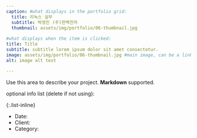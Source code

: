 ```yaml
---
caption: #what displays in the portfolio grid:
  title: 리눅스 실무
  subtitle: 박영진 (주)한백전자
  thumbnail: assets/img/portfolio/06-thumbnail.jpg
  
#what displays when the item is clicked:
title: Title
subtitle: subtitle lorem ipsum dolor sit amet consectetur.
image: assets/img/portfolio/06-thumbnail.jpg #main image, can be a link or a file in assets/img/portfolio
alt: image alt text

---
```

Use this area to describe your project. **Markdown** supported.

optional info list (delete if not using):

{:.list-inline} 
- Date: 
- Client: 
- Category: 


